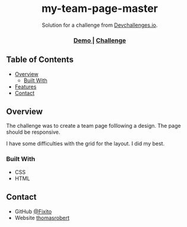 <h1 align="center">my-team-page-master</h1>

<div align="center">
   Solution for a challenge from  <a href="http://devchallenges.io" target="_blank">Devchallenges.io</a>.
</div>

<div align="center">
  <h3>
    <a href="https://my-team-page-master-challenge.netlify.app/">
      Demo
    </a>
    <span> | </span>
    <a href="https://devchallenges.io/challenges/hhmesazsqgKXrTkYkt0U">
      Challenge
    </a>
  </h3>
</div>

## Table of Contents

- [Overview](#overview)
  - [Built With](#built-with)
- [Features](#features)
- [Contact](#contact)

## Overview

The challenge was to create a team page folllowing a design. The page should be responsive.

I have some difficulties with the grid for the layout. I did my best.

### Built With

- CSS
- HTML

## Contact

- GitHub [@Fixito](https://github.com/Fixito)
- Website [thomasrobert](https://fixito.github.io/thomasrobert/)
